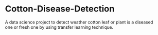 # Cotton-Disease-Detection
A data science project to detect weather cotton leaf or plant is a diseased one or fresh one by using transfer learning technique.
